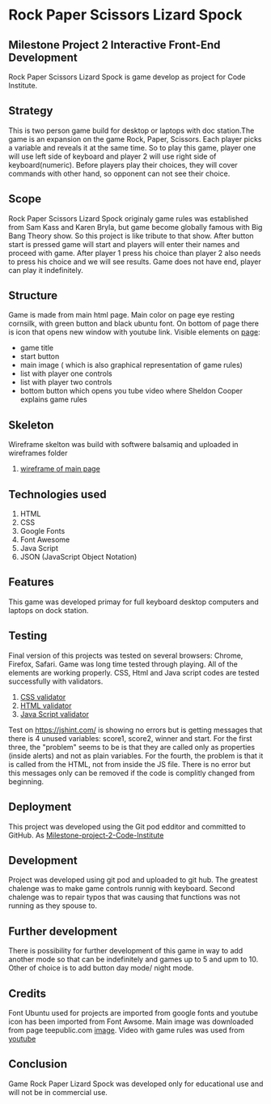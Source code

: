 # Rock Paper Scissors Lizard Spock

## Milestone Project 2 Interactive Front-End Development
Rock Paper Scissors Lizard Spock is game develop as project for Code Institute.

## Strategy

This is two person game build for desktop or laptops with doc station.The game is an expansion on the game Rock, Paper, Scissors. 
Each player picks a variable and reveals it at the same time. So to play this game, player one will use left side of keyboard and
player 2 will use right side of keyboard(numeric). Before players play their choices, they will cover commands with other hand,
so opponent can not see their choice.

## Scope

Rock Paper Scissors Lizard Spock originaly game rules was established from Sam Kass and Karen Bryla, but game 
become globally famous with Big Bang Theory show. So this project is like tribute to that show.
After button start is pressed game will start and players will enter their names and proceed with game.
After player 1 press his choice than player 2 also needs to press his choice and we will see results.
Game does not have end, player can play it indefinitely.

## Structure

Game is made from main html page. Main color on page eye resting cornsilk, with green button and
black ubuntu font. On bottom of page there is icon that opens new window with youtube link.
 Visible elements on  [page](https://github.com/mariodragun/Milestone-project-2-Code-Institute/blob/master/assets/images/game.PNG): 
* game title
* start button
* main image ( which is also graphical representation of game rules) 
* list with player one controls
* list with player two controls
* bottom button which opens you tube video where Sheldon Cooper explains game rules

## Skeleton

Wireframe skelton was build with softwere balsamiq and uploaded in wireframes folder
1. [wireframe of  main page](https://github.com/mariodragun/Milestone-project-2-Code-Institute/blob/master/wireframes/wireframe%20main%20page.PNG)

## Technologies used

1. HTML
2. CSS
3. Google Fonts
4. Font Awesome
5. Java Script
6. JSON (JavaScript Object Notation) 

## Features
This game was developed  primay for full keyboard desktop computers and laptops on dock station.

## Testing 
Final version of this projects was tested on several browsers: Chrome, Firefox, Safari.
Game was long time tested through playing. All of the elements are working properly.
 CSS, Html and Java script codes are tested successfully with validators.
1. [CSS validator](https://github.com/mariodragun/Milestone-project-2-Code-Institute/blob/master/assets/images/CSS%20validator.PNG)
2. [HTML  validator](https://github.com/mariodragun/Milestone-project-2-Code-Institute/blob/master/assets/images/html%20validator.PNG)
3. [Java Script validator](https://github.com/mariodragun/Milestone-project-2-Code-Institute/blob/master/assets/images/JS%20validator.PNG)

Test on  https://jshint.com/ is showing no errors but is getting messages that there is 4 unused variables:
score1, score2, winner and start.
For the first three, the "problem" seems to be is that they are called only as properties (inside alerts) and not as plain variables.
For the fourth, the problem is that it is called from the HTML, not from inside the JS file.
There is no error but this messages only can be removed if the code is complitly changed from beginning.

## Deployment
This project was developed using the Git pod edditor and committed to GitHub. As
[Milestone-project-2-Code-Institute](https://mariodragun.github.io/Milestone-project-2-Code-Institute/)

## Development
Project was developed using git pod and uploaded to git hub.
The greatest chalenge was to make game controls runnig with keyboard. Second chalenge was to repair typos that was
causing that functions was not running as they spouse to.

## Further development
There is possibility for further development of this game in way to add another mode so that can be indefinitely
and games up to 5 and upm to 10. Other of choice is to add button day mode/ night mode.

## Credits
Font Ubuntu used for projects are imported from google fonts and youtube icon has been imported from
Font Awsome. Main image was downloaded from page teepublic.com [image](https://www.teepublic.com/magnet/675956-rock-paper-scissors-lizard-spock).
Video with game rules was used from [youtube](https://www.youtube.com/watch?v=_PUEoDYpUyQ)

## Conclusion
 Game Rock Paper Lizard Spock was developed only for educational use and will not be in commercial use.
